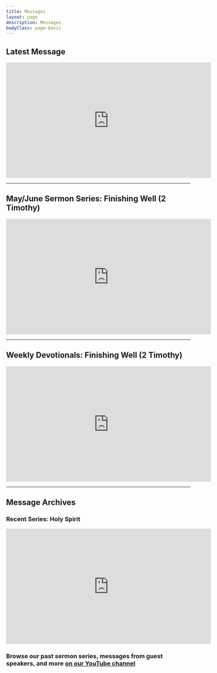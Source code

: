 ```yaml
---
title: Messages
layout: page
description: Messages
bodyClass: page-basic
---
```


## Latest Message
<iframe width="560" height="315" src="https://www.youtube.com/embed/4cXEW0TcKE4" title="YouTube video player" frameborder="0" allow="accelerometer; autoplay; clipboard-write; encrypted-media; gyroscope; picture-in-picture; web-share" allowfullscreen></iframe>

-----

## May/June Sermon Series: Finishing Well (2 Timothy)
<iframe width="560" height="315" src="https://www.youtube.com/embed/videoseries?list=PLyvmJflOnKP99wVZjLSWqREirDkL6taBl" title="YouTube video player" frameborder="0" allow="accelerometer; autoplay; clipboard-write; encrypted-media; gyroscope; picture-in-picture; web-share" allowfullscreen></iframe>

-----

## Weekly Devotionals: Finishing Well (2 Timothy)
<iframe width="560" height="315" src="https://www.youtube.com/embed/videoseries?list=PLyvmJflOnKP-a_Rwjkd45f6t-4BwY-YZY" title="YouTube video player" frameborder="0" allow="accelerometer; autoplay; clipboard-write; encrypted-media; gyroscope; picture-in-picture; web-share" allowfullscreen></iframe>

-----

## Message Archives
### Recent Series: Holy Spirit
<iframe width="560" height="315" src="https://www.youtube.com/embed/videoseries?list=PLyvmJflOnKP-Qsbj6t50fS8wwb3_-1G3Z" title="YouTube video player" frameborder="0" allow="accelerometer; autoplay; clipboard-write; encrypted-media; gyroscope; picture-in-picture; web-share" allowfullscreen></iframe>

### Browse our past sermon series, messages from guest speakers, and more [on our YouTube channel](https://www.youtube.com/@bluecoursecommunitychurch/featured)
